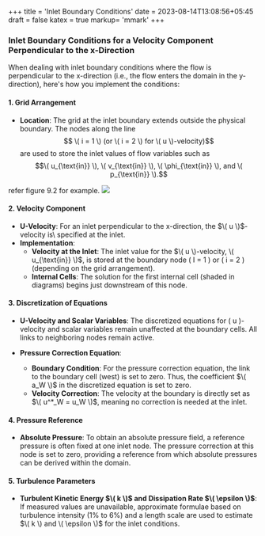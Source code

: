 +++
title = 'Inlet Boundary Conditions'
date = 2023-08-14T13:08:56+05:45
draft = false
katex =  true
markup=  'mmark'
+++

### Inlet Boundary Conditions for a Velocity Component Perpendicular to the x-Direction

When dealing with inlet boundary conditions where the flow is perpendicular to the x-direction (i.e., the flow enters the domain in the y-direction), here's how you implement the conditions:

#### 1. **Grid Arrangement**
- **Location**: The grid at the inlet boundary extends outside the physical boundary. The nodes along the line $$ \( i = 1 \) (or \( i = 2 \) for \( u \)-velocity)$$  are used to store the inlet values of flow variables such as $$\( u_{\text{in}} \), \( v_{\text{in}} \), \( \phi_{\text{in}} \), and \( p_{\text{in}} \).$$

refer figure 9.2 for example. 
![](/img/inlet.png)
#### 2. **Velocity Component**
- **U-Velocity**: For an inlet perpendicular to the x-direction, the $\( u \)$-velocity is\ specified at the inlet.
- **Implementation**:
  - **Velocity at the Inlet**: The inlet value for the $\( u \)-velocity, \( u_{\text{in}} \)$, is stored at the boundary node \( I = 1 \) or \( i = 2 \) (depending on the grid arrangement). 
  - **Internal Cells**: The solution for the first internal cell (shaded in diagrams) begins just downstream of this node.

#### 3. **Discretization of Equations**
- **U-Velocity and Scalar Variables**: The discretized equations for \( u \)-velocity and scalar variables remain unaffected at the boundary cells. All links to neighboring nodes remain active.

- **Pressure Correction Equation**:
  - **Boundary Condition**: For the pressure correction equation, the link to the boundary cell (west) is set to zero. Thus, the coefficient $\( a_W \)$ in the discretized equation is set to zero.
  - **Velocity Correction**: The velocity at the boundary is directly set as $\( u^*_W = u_W \)$, meaning no correction is needed at the inlet.

#### 4. **Pressure Reference**
- **Absolute Pressure**: To obtain an absolute pressure field, a reference pressure is often fixed at one inlet node. The pressure correction at this node is set to zero, providing a reference from which absolute pressures can be derived within the domain.

#### 5. **Turbulence Parameters**
- **Turbulent Kinetic Energy $\( k \)$ and Dissipation Rate $\( \epsilon \)$**: If measured values are unavailable, approximate formulae based on turbulence intensity (1% to 6%) and a length scale are used to estimate $\( k \) and \( \epsilon \)$ for the inlet conditions.


